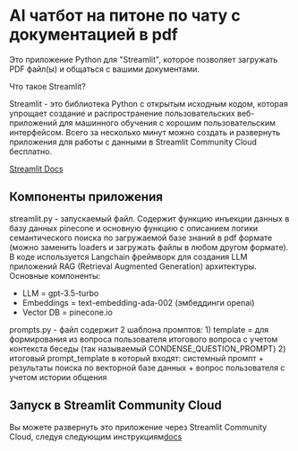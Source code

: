 # AI чатбот на питоне по чату с документацией в pdf

Это приложение Python для "Streamlit", которое позволяет загружать PDF файл(ы) и общаться с вашими документами.

Что такое Streamlit?

Streamlit - это библиотека Python с открытым исходным кодом, которая упрощает создание и распространение пользовательских веб-приложений для машинного обучения c хорошим пользовательским интерфейсом. Всего за несколько минут можно создать и развернуть приложения для работы с данными в Streamlit Community Cloud бесплатно.

[Streamlit Docs](https://docs.streamlit.io/)

## Компоненты приложения

streamlit.py - запускаемый файл. 
Содержит функцию инъекции данных в базу данных pinecone и основную функцию с описанием логики семантического поиска по загружаемой базе знаний в pdf формате (можно заменить loaders и загружать файлы в любом другом формате). 
В коде используется Langchain фреймворк для создания LLM приложений RAG (Retrieval Augmented Generation) архитектуры.
Основные компоненты:
- LLM = gpt-3.5-turbo
- Embeddings = text-embedding-ada-002 (эмбеддинги openai)
- Vector DB = pinecone.io

prompts.py - файл содержит 2 шаблона промптов: 1) template = для формирования из вопроса пользователя итогового вопроса с учетом контекста беседы (так называемый CONDENSE_QUESTION_PROMPT) 2) итоговый prompt_template в который входят: системный промпт + результаты поиска по векторной базе данных + вопрос пользователя с учетом истории общения

## Запуск в Streamlit Community Cloud

Вы можете развернуть это приложение через Streamlit Community Cloud, следуя следующим инструкциям[docs](https://docs.streamlit.io/streamlit-community-cloud/get-started)

